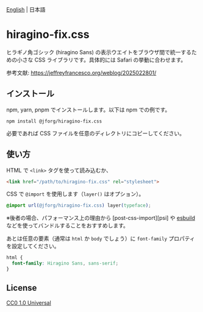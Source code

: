 [English](README.md) | 日本語


hiragino-fix.css
================

ヒラギノ角ゴシック (hiragino Sans) の表示ウエイトをブラウザ間で統一するための小さな CSS ライブラリです。具体的には Safari の挙動に合わせます。

参考文献: https://jeffreyfrancesco.org/weblog/2025022801/


インストール
------------

npm, yarn, pnpm でインストールします。以下は npm での例です。

```shell
npm install @jforg/hiragino-fix.css
```

必要であれば CSS ファイルを任意のディレクトリにコピーしてください。


使い方
------

HTML で `<link>` タグを使って読み込むか、

```html
<link href="/path/to/hiragino-fix.css" rel="stylesheet">
```

CSS で `@import` を使用します（`layer()` はオプション）。

```css
@import url(@jforg/hiragino-fix.css) layer(typeface);
```

※後者の場合、パフォーマンス上の理由から [post-css-import][psi] や [esbuild][esb] などを使ってバンドルすることをおすすめします。

あとは任意の要素（通常は `html` か `body` でしょう）に `font-family` プロパティを設定してください。

```css
html {
  font-family: Hiragino Sans, sans-serif;
}
```


License
-------

[CC0 1.0 Universal][cc0]


[pci]: https://github.com/postcss/postcss-import
[esb]: https://esbuild.github.io/
[cc0]: https://creativecommons.org/publicdomain/zero/1.0/
